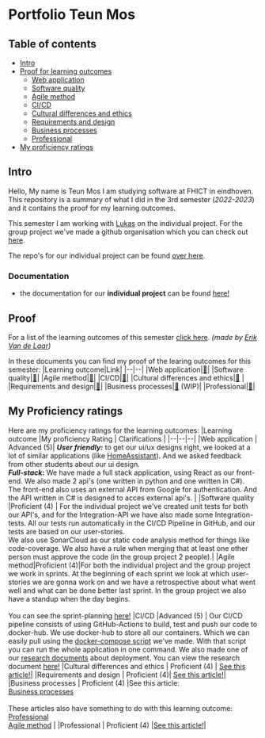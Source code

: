 


# Portfolio Teun Mos

## Table of contents
- [Intro](#intro)
- [Proof for learning outcomes](#proof)
  - [Web application](https://github.com/TeunMos/S3-DB04-Portfolio/blob/main/Proof/Web-application.md)
  - [Software quality](https://github.com/TeunMos/S3-DB04-Portfolio/blob/main/Proof/Software-quality.md)
  - [Agile method](https://github.com/TeunMos/S3-DB04-Portfolio/blob/main/Proof/Agile-method.md)
  - [CI/CD](https://github.com/TeunMos/S3-DB04-Portfolio/blob/main/Proof/CI-CD.md)
  - [Cultural differences and ethics](https://github.com/TeunMos/S3-DB04-Portfolio/blob/main/Proof/Cultural-differences-and-ethics.md)
  - [Requirements and design](https://github.com/TeunMos/S3-DB04-Portfolio/blob/main/Proof/Requirements-and-design.md)
  - [Business processes](https://github.com/TeunMos/S3-DB04-Portfolio/blob/main/Proof/Business-processes.md)
  - [Professional](https://github.com/TeunMos/S3-DB04-Portfolio/blob/main/Proof/Professional.md)
- [My proficiency ratings](#my-proficiency-ratings)

## Intro
Hello, My name is Teun Mos I am studying software at FHICT in eindhoven. This repository is a summary of what I did in the 3rd semester (*2022-2023*) and it contains the proof for my learning outcomes.

This semester I am working with [Lukas](https://github.com/LukasJansen100) on the individual project. For the group project we've made a github organisation which you can check out [here](https://github.com/Modus-1).

The repo's for our individual project can be found [over here](https://github.com/IPS3-DB04-Teun-Mos-Lukas-Jansen).

### Documentation
- the documentation for our **individual project** can be found [here!](https://github.com/IPS3-DB04-Teun-Mos-Lukas-Jansen/Documentation)

## Proof
For a list of the learning outcomes of this semester [click here](https://github.com/tick-github/tick-documentation/blob/main/dict/learning-outcomes.md). *(made by [Erik Van de Laar](https://github.com/code-syl))*

In these documents you can find my proof of the learing outcomes for this semester:
|Learning outcome|Link|
|--|--|
|Web application|[🔗](https://github.com/TeunMos/S3-DB04-Portfolio/blob/main/Proof/Web-application.md)|
|Software quality|[🔗](https://github.com/TeunMos/S3-DB04-Portfolio/blob/main/Proof/Software-quality.md)|
|Agile method|[🔗](https://github.com/TeunMos/S3-DB04-Portfolio/blob/main/Proof/Agile-method.md)|
|CI/CD|[🔗](https://github.com/TeunMos/S3-DB04-Portfolio/blob/main/Proof/CI-CD.md)|
|Cultural differences and ethics|[🔗](https://github.com/TeunMos/S3-DB04-Portfolio/blob/main/Proof/Cultural-differences-and-ethics.md) |
|Requirements and design|[🔗](https://github.com/TeunMos/S3-DB04-Portfolio/blob/main/Proof/Requirements-and-design.md)|
|Business processes|[🔗](https://github.com/TeunMos/S3-DB04-Portfolio/blob/main/Proof/Business-processes.md) (WIP)|
|Professional|[🔗](https://github.com/TeunMos/S3-DB04-Portfolio/blob/main/Proof/Professional.md)|



## My Proficiency ratings
Here are my proficiency ratings for the learning outcomes:
|Learning outcome |My proficiency Rating | Clarifications | 
|--|--|--|
|Web application | Advanced (5)| **_User friendly:_** to get our ui/ux designs right, we looked at a lot of similar applications (like [HomeAssistant](https://www.home-assistant.io/)).  And we asked feedback from other students about our ui design. <br /> **_Full-stack_:** We have made a full stack application, using React as our front-end. We also made 2 api's (one written in python and one written in C#). The front-end also uses an external API from Google for authentication. And the API written in C# is designed to acces external api's. | 
|Software quality |Proficient (4) | For the individual project we've created unit tests for both our API's, and for the Integration-API we have also made some Integration-tests. All our tests run automatically in the CI/CD Pipeline in GitHub, and our tests are based on our user-stories. <br /> We also use SonarCloud as our static code analysis method for things like code-coverage. We also have a rule when merging that at least one other person must approve the code (in the group project 2 people).|
|Agile method|Proficient (4)|For both the individual project and the group project we work in sprints. At the beginning of each sprint we look at which user-stories we are gonna work on and we have a retrospective about what went well and what can be done better last sprint. In the group project we also have a standup when the day begins.<br/><br/> You can see the sprint-planning [here!](https://github.com/IPS3-DB04-Teun-Mos-Lukas-Jansen/Documentation/blob/main/sprint-planning.md) 
|CI/CD |Advanced (5) | Our CI/CD pipeline consists of using GitHub-Actions to build, test and push our code to docker-hub. We use docker-hub to store all our containers. Which we can easily pull using the [docker-compose script](https://github.com/IPS3-DB04-Teun-Mos-Lukas-Jansen#running-the-project) we've made. With that script you can run the whole application in one command. We also made one of our [research documents](https://github.com/IPS3-DB04-Teun-Mos-Lukas-Jansen/Documentation/blob/main/ResearchDocuments.md#how-do-we-use-oauth-20-in-our-dashboard-project) about deployment. You can view the research document [here!](https://docs.google.com/document/d/12H3scYrzKteGmO81OCrcXmpe4WQdXSHRZ8Nco2Ydc54/)
|Cultural differences and ethics | Proficient (4) | [See this article!](https://github.com/TeunMos/S3-DB04-Portfolio/blob/main/Proof/Cultural-differences-and-ethics.md)|
|Requirements and design | Proficient (4)| [See this article!](https://github.com/TeunMos/S3-DB04-Portfolio/blob/main/Proof/Requirements-and-design.md)|
|Business processes |  Proficient (4) |See this article:<br/>[Business processes](https://github.com/TeunMos/S3-DB04-Portfolio/blob/main/Proof/Business-processes.md) <br/><br/> These articles also have something to do with this learning outcome:<br/> [Professional ](https://github.com/TeunMos/S3-DB04-Portfolio/blob/main/Proof/Professional.md) <br/> [Agile method](https://github.com/TeunMos/S3-DB04-Portfolio/blob/main/Proof/Agile-method.md) |
|Professional |  Proficient (4) |[See this article!](https://github.com/TeunMos/S3-DB04-Portfolio/blob/main/Proof/Professional.md)|
